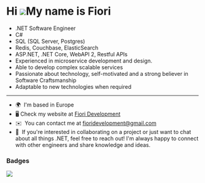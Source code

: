Hi ![](https://user-images.githubusercontent.com/18350557/176309783-0785949b-9127-417c-8b55-ab5a4333674e.gif)My name is Fiori
=============================================================================================================================

* .NET Software Engineer
* C#
* SQL (SQL Server, Postgres)
* Redis, Couchbase, ElasticSearch
* ASP.NET, .NET Core, WebAPI 2, Restful APIs
* Experienced in microservice development and design. 
* Able to develop complex scalable services
* Passionate about technology, self-motivated and a strong believer in Software Craftsmanship
* Adaptable to new technologies when required
-------------

* 🌍  I'm based in Europe
* 🖥️  Check my website at [Fiori Development](https://fioridevelopment.com/)
* ✉️  You can contact me at [fioridevelopment@gmail.com](mailto:fioridevelopment@gmail.com)
* 🤝  If you're interested in collaborating on a project or just want to chat about all things .NET, feel free to reach out! I'm always happy to connect with other engineers and share knowledge and ideas.



### Badges

<a href="http://www.github.com/fiori"><img src="https://github-readme-streak-stats.herokuapp.com/?user=fiori&stroke=ffffff&background=1c1917&ring=0891b2&fire=0891b2&currStreakLabel=0891b2&sideNums=ffffff&sideLabels=ffffff&dates=ffffff&hide_border=true&hide_current_streak=true&hide_longest_streak=true&card_width=200" /></a>
